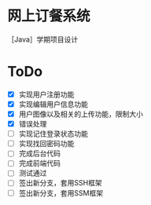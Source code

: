 # 网上订餐系统

［Java］学期项目设计

# ToDo

 - [X] 实现用户注册功能
 - [X] 实现编辑用户信息功能
 - [X] 用户图像以及相关的上传功能，限制大小
 - [X] 错误处理
 - [ ] 实现记住登录状态功能
 - [ ] 实现找回密码功能
 - [ ] 完成后台代码
 - [ ] 完成前端代码
 - [ ] 测试通过
 &emsp;
 - [ ] 签出新分支，套用SSH框架
 - [ ] 签出新分支，套用SSM框架
